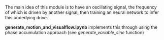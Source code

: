 The main idea of this module is to have an oscillating signal, the frequency of which is driven by another signal, then training an neural network to infer this underlying drive.

__generate_motion_and_visualflow.ipynb__ implements this through using the phase accumulation approach (see _generate_variable_sine_ function)
